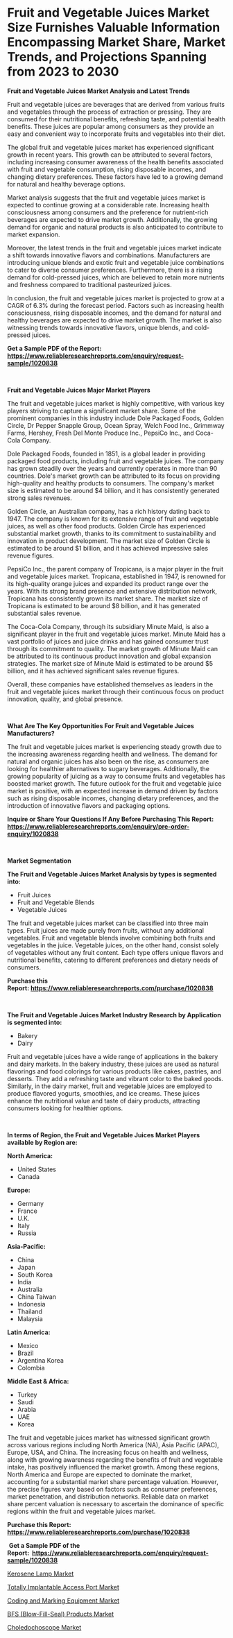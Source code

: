 <p><h1>Fruit and Vegetable Juices Market Size Furnishes Valuable Information Encompassing Market Share, Market Trends, and Projections Spanning from 2023 to 2030</h1></p><p><strong>Fruit and Vegetable Juices Market Analysis and Latest Trends</strong></p>
<p><p>Fruit and vegetable juices are beverages that are derived from various fruits and vegetables through the process of extraction or pressing. They are consumed for their nutritional benefits, refreshing taste, and potential health benefits. These juices are popular among consumers as they provide an easy and convenient way to incorporate fruits and vegetables into their diet.</p><p>The global fruit and vegetable juices market has experienced significant growth in recent years. This growth can be attributed to several factors, including increasing consumer awareness of the health benefits associated with fruit and vegetable consumption, rising disposable incomes, and changing dietary preferences. These factors have led to a growing demand for natural and healthy beverage options.</p><p>Market analysis suggests that the fruit and vegetable juices market is expected to continue growing at a considerable rate. Increasing health consciousness among consumers and the preference for nutrient-rich beverages are expected to drive market growth. Additionally, the growing demand for organic and natural products is also anticipated to contribute to market expansion.</p><p>Moreover, the latest trends in the fruit and vegetable juices market indicate a shift towards innovative flavors and combinations. Manufacturers are introducing unique blends and exotic fruit and vegetable juice combinations to cater to diverse consumer preferences. Furthermore, there is a rising demand for cold-pressed juices, which are believed to retain more nutrients and freshness compared to traditional pasteurized juices.</p><p>In conclusion, the fruit and vegetable juices market is projected to grow at a CAGR of 6.3% during the forecast period. Factors such as increasing health consciousness, rising disposable incomes, and the demand for natural and healthy beverages are expected to drive market growth. The market is also witnessing trends towards innovative flavors, unique blends, and cold-pressed juices.</p></p>
<p><strong>Get a Sample PDF of the Report:&nbsp; <a href="https://www.reliableresearchreports.com/enquiry/request-sample/1020838">https://www.reliableresearchreports.com/enquiry/request-sample/1020838</a></strong></p>
<p>&nbsp;</p>
<p><strong>Fruit and Vegetable Juices Major Market Players</strong></p>
<p><p>The fruit and vegetable juices market is highly competitive, with various key players striving to capture a significant market share. Some of the prominent companies in this industry include Dole Packaged Foods, Golden Circle, Dr Pepper Snapple Group, Ocean Spray, Welch Food Inc., Grimmway Farms, Hershey, Fresh Del Monte Produce Inc., PepsiCo Inc., and Coca-Cola Company.</p><p>Dole Packaged Foods, founded in 1851, is a global leader in providing packaged food products, including fruit and vegetable juices. The company has grown steadily over the years and currently operates in more than 90 countries. Dole's market growth can be attributed to its focus on providing high-quality and healthy products to consumers. The company's market size is estimated to be around $4 billion, and it has consistently generated strong sales revenues.</p><p>Golden Circle, an Australian company, has a rich history dating back to 1947. The company is known for its extensive range of fruit and vegetable juices, as well as other food products. Golden Circle has experienced substantial market growth, thanks to its commitment to sustainability and innovation in product development. The market size of Golden Circle is estimated to be around $1 billion, and it has achieved impressive sales revenue figures.</p><p>PepsiCo Inc., the parent company of Tropicana, is a major player in the fruit and vegetable juices market. Tropicana, established in 1947, is renowned for its high-quality orange juices and expanded its product range over the years. With its strong brand presence and extensive distribution network, Tropicana has consistently grown its market share. The market size of Tropicana is estimated to be around $8 billion, and it has generated substantial sales revenue.</p><p>The Coca-Cola Company, through its subsidiary Minute Maid, is also a significant player in the fruit and vegetable juices market. Minute Maid has a vast portfolio of juices and juice drinks and has gained consumer trust through its commitment to quality. The market growth of Minute Maid can be attributed to its continuous product innovation and global expansion strategies. The market size of Minute Maid is estimated to be around $5 billion, and it has achieved significant sales revenue figures.</p><p>Overall, these companies have established themselves as leaders in the fruit and vegetable juices market through their continuous focus on product innovation, quality, and global presence.</p></p>
<p>&nbsp;</p>
<p><strong>What Are The Key Opportunities For Fruit and Vegetable Juices Manufacturers?</strong></p>
<p><p>The fruit and vegetable juices market is experiencing steady growth due to the increasing awareness regarding health and wellness. The demand for natural and organic juices has also been on the rise, as consumers are looking for healthier alternatives to sugary beverages. Additionally, the growing popularity of juicing as a way to consume fruits and vegetables has boosted market growth. The future outlook for the fruit and vegetable juice market is positive, with an expected increase in demand driven by factors such as rising disposable incomes, changing dietary preferences, and the introduction of innovative flavors and packaging options.</p></p>
<p><strong>Inquire or Share Your Questions If Any Before Purchasing This Report: <a href="https://www.reliableresearchreports.com/enquiry/pre-order-enquiry/1020838">https://www.reliableresearchreports.com/enquiry/pre-order-enquiry/1020838</a></strong></p>
<p>&nbsp;</p>
<p><strong>Market Segmentation</strong></p>
<p><strong>The Fruit and Vegetable Juices Market Analysis by types is segmented into:</strong></p>
<p><ul><li>Fruit Juices</li><li>Fruit and Vegetable Blends</li><li>Vegetable Juices</li></ul></p>
<p><p>The fruit and vegetable juices market can be classified into three main types. Fruit juices are made purely from fruits, without any additional vegetables. Fruit and vegetable blends involve combining both fruits and vegetables in the juice. Vegetable juices, on the other hand, consist solely of vegetables without any fruit content. Each type offers unique flavors and nutritional benefits, catering to different preferences and dietary needs of consumers.</p></p>
<p><strong>Purchase this Report:&nbsp;<a href="https://www.reliableresearchreports.com/purchase/1020838">https://www.reliableresearchreports.com/purchase/1020838</a></strong></p>
<p>&nbsp;</p>
<p><strong>The Fruit and Vegetable Juices Market Industry Research by Application is segmented into:</strong></p>
<p><ul><li>Bakery</li><li>Dairy</li></ul></p>
<p><p>Fruit and vegetable juices have a wide range of applications in the bakery and dairy markets. In the bakery industry, these juices are used as natural flavorings and food colorings for various products like cakes, pastries, and desserts. They add a refreshing taste and vibrant color to the baked goods. Similarly, in the dairy market, fruit and vegetable juices are employed to produce flavored yogurts, smoothies, and ice creams. These juices enhance the nutritional value and taste of dairy products, attracting consumers looking for healthier options.</p></p>
<p>&nbsp;</p>
<p><strong>In terms of Region, the Fruit and Vegetable Juices Market Players available by Region are:</strong></p>
<p>
    <p> <strong> North America: </strong>
        <ul>
            <li>United States</li>
            <li>Canada</li>
        </ul>
        </p> 
    <p> <strong> Europe: </strong>
        <ul>
            <li>Germany</li>
            <li>France</li>
            <li>U.K.</li>
            <li>Italy</li>
            <li>Russia</li>
        </ul>
        </p> 
    <p> <strong> Asia-Pacific: </strong>
        <ul>
            <li>China</li>
            <li>Japan</li>
            <li>South Korea</li>
            <li>India</li>
            <li>Australia</li>
            <li>China Taiwan</li>
            <li>Indonesia</li>
            <li>Thailand</li>
            <li>Malaysia</li>
        </ul>
        </p> 
    <p> <strong> Latin America: </strong>
        <ul>
            <li>Mexico</li>
            <li>Brazil</li>
            <li>Argentina Korea</li>
            <li>Colombia</li>
        </ul>
        </p> 
    <p> <strong> Middle East & Africa: </strong>
        <ul>
            <li>Turkey</li>
            <li>Saudi</li>
            <li>Arabia</li>
            <li>UAE</li>
            <li>Korea</li>
        </ul>
    </p>
    </p>
<p><p>The fruit and vegetable juices market has witnessed significant growth across various regions including North America (NA), Asia Pacific (APAC), Europe, USA, and China. The increasing focus on health and wellness, along with growing awareness regarding the benefits of fruit and vegetable intake, has positively influenced the market growth. Among these regions, North America and Europe are expected to dominate the market, accounting for a substantial market share percentage valuation. However, the precise figures vary based on factors such as consumer preferences, market penetration, and distribution networks. Reliable data on market share percent valuation is necessary to ascertain the dominance of specific regions within the fruit and vegetable juices market.</p></p>
<p><strong>Purchase this Report: <a href="https://www.reliableresearchreports.com/purchase/1020838">https://www.reliableresearchreports.com/purchase/1020838</a></strong></p>
<p>&nbsp;<strong>Get a Sample PDF of the Report:&nbsp;&nbsp;<a href="https://www.reliableresearchreports.com/enquiry/request-sample/1020838">https://www.reliableresearchreports.com/enquiry/request-sample/1020838</a></strong></p>
<p><strong></strong></p>
<p><p><a href="https://www.linkedin.com/pulse/kerosene-lamp-market-research-report-unlocks-analysis-financial-j74ie/">Kerosene Lamp Market</a></p><p><a href="https://www.reportprime.com/totally-implantable-access-port-r10508">Totally Implantable Access Port Market</a></p><p><a href="https://medium.com/@marilynadams76/coding-and-marking-equipment-market-size-growth-forecast-2023-2030-1b469b96350e">Coding and Marking Equipment Market</a></p><p><a href="https://medium.com/@judyhunter52/bfs-blow-fill-seal-products-market-size-growth-forecast-2023-2030-ae26df17cc5b">BFS (Blow-Fill-Seal) Products Market</a></p><p><a href="https://www.reportprime.com/choledochoscope-r10509">Choledochoscope Market</a></p></p>